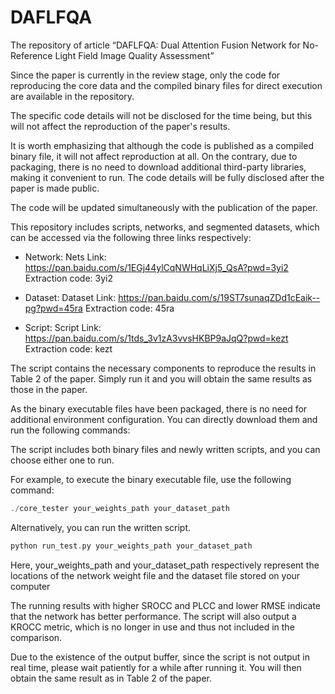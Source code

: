 # DAFLFQA
The repository of article “DAFLFQA: Dual Attention Fusion Network for No-Reference Light Field Image Quality Assessment” 

Since the paper is currently in the review stage, only the code for reproducing the core data and the compiled binary files for direct execution are available in the repository.

The specific code details will not be disclosed for the time being, but this will not affect the reproduction of the paper's results.

It is worth emphasizing that although the code is published as a compiled binary file, it will not affect reproduction at all. On the contrary, due to packaging, there is no need to download additional third-party libraries, making it convenient to run. The code details will be fully disclosed after the paper is made public.

The code will be updated simultaneously with the publication of the paper.

This repository includes scripts, networks, and segmented datasets, which can be accessed via the following three links respectively:

- Network: Nets 
  Link: https://pan.baidu.com/s/1EGj44ylCqNWHqLiXj5_QsA?pwd=3yi2 
  Extraction code: 3yi2

- Dataset: Dataset 
  Link: https://pan.baidu.com/s/19ST7sunaqZDd1cEaik--pg?pwd=45ra 
  Extraction code: 45ra

- Script: Script 
  Link: https://pan.baidu.com/s/1tds_3v1zA3vvsHKBP9aJqQ?pwd=kezt 
  Extraction code: kezt

The script contains the necessary components to reproduce the results in Table 2 of the paper. Simply run it and you will obtain the same results as those in the paper.

As the binary executable files have been packaged, there is no need for additional environment configuration. You can directly download them and run the following commands:

The script includes both binary files and newly written scripts, and you can choose either one to run.

For example, to execute the binary executable file, use the following command:

```cpp
./core_tester your_weights_path your_dataset_path
```

Alternatively, you can run the written script.

```cpp
python run_test.py your_weights_path your_dataset_path
```
Here, your_weights_path and your_dataset_path respectively represent the locations of the network weight file and the dataset file stored on your computer

The running results with higher SROCC and PLCC and lower RMSE indicate that the network has better performance. The script will also output a KROCC metric, which is no longer in use and thus not included in the comparison.

Due to the existence of the output buffer, since the script is not output in real time, please wait patiently for a while after running it. You will then obtain the same result as in Table 2 of the paper.
